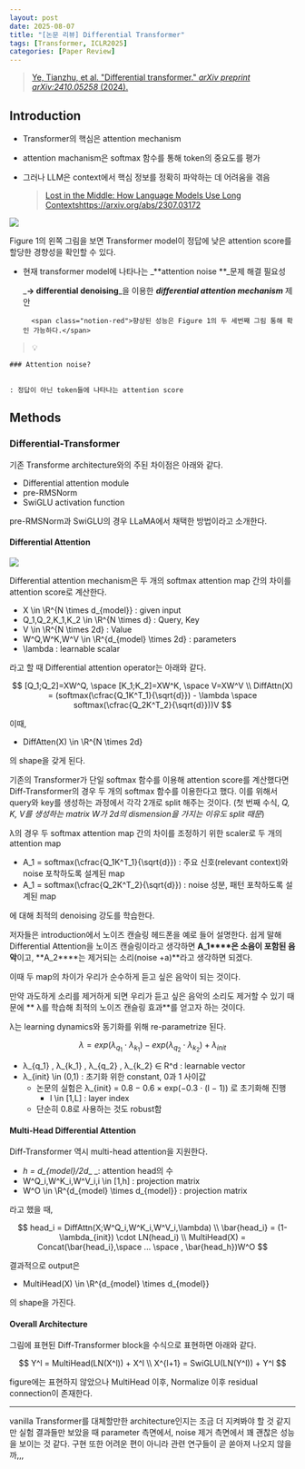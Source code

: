 ```yaml
---
layout: post
date: 2025-08-07
title: "[논문 리뷰] Differential Transformer"
tags: [Transformer, ICLR2025]
categories: [Paper Review]
---
```


> [Ye, Tianzhu, et al. "Differential transformer." ](https://arxiv.org/abs/2410.05258)[_arXiv preprint arXiv:2410.05258_](https://arxiv.org/abs/2410.05258)[ (2024).](https://arxiv.org/abs/2410.05258)



## Introduction

- Transformer의 핵심은 attention mechanism
- attention machanism은 softmax 함수를 통해 token의 중요도를 평가
- 그러나 LLM은 context에서 핵심 정보를 정확히 파악하는 데 어려움을 겪음

	> [Lost in the Middle: How Language Models Use Long Contextshttps://arxiv.org/abs/2307.03172](https://arxiv.org/abs/2307.03172)


![](https://prod-files-secure.s3.us-west-2.amazonaws.com/542b861c-36a8-4051-84e5-8804b6728dba/9083ea56-691a-4752-ae26-47f403431ac8/image.png?X-Amz-Algorithm=AWS4-HMAC-SHA256&X-Amz-Content-Sha256=UNSIGNED-PAYLOAD&X-Amz-Credential=ASIAZI2LB4666VBFY3JG%2F20250903%2Fus-west-2%2Fs3%2Faws4_request&X-Amz-Date=20250903T220107Z&X-Amz-Expires=3600&X-Amz-Security-Token=IQoJb3JpZ2luX2VjEOT%2F%2F%2F%2F%2F%2F%2F%2F%2F%2FwEaCXVzLXdlc3QtMiJHMEUCICd2jQj%2F68KS0%2BrRwmPrXubnSw%2BONL6ygCjXr92XFAFBAiEAuqg7KUjZcArbQ3P%2Fgh14Q8opFJCdvEadWW4htp3tMr4q%2FwMITRAAGgw2Mzc0MjMxODM4MDUiDMOTzPAzgLIWu6H08yrcA%2B3xi7b9FWUHT72F6scZZgXKxO1LF0RwZR6Jh9unNr1CSsS05hDpK%2Fy9aPBtRugG9C%2BHSsruQXzmZ%2FgVp2tRj5v6rso4ZV7TfFsmgq0nWtlUTjURLPIQAEqvnSJEeqtmOd2I75I7vs2D6MbQLdb2gG9iUEy4zuCpLUYMmDC%2BjpiLGa2CNDQzbj1wiRlEVYjIlprdg1ayPwilZwdku%2BUla%2B%2F8mH0ARKvs0Ly79eLbU%2BDUf0dTxlvMdhuKpFV24BwmZW3YpREASvMl0%2FRGGKxtoGS5GNyn6tZK2XnZscnfbEjEBk%2BEotbrqQc6wls7vlPLqtbdqKl5avkILzYzkww452gPRHlJZRMoeT9OCeamPGYgilNlLCeTAZLZrnk%2FShnYzScnbAWYZNvDIbhtMflMAn92HdiqxAS3O5vpP2WVALYSwE7SfgUuA41d%2FrVJV%2FFz8rnFSiY1Gu3VXPwXXRHz9NRWC68gMItr0uMxmzzK5IPyOPA%2FHn9vvggPV540wEXRdcY4xKC7sq6c%2Fm4PgZdqNr1KrYYo4Y3Ash0B5s%2FX4BayYvFEgymneWIZHt0h0pqLemEPYB2pynq5Y5w33Aukr0zTNt1aKExvhHsF8t1mnq9V2RemiY6XegYQCw2UMK604sUGOqUBv8iUp8WM5qGtTh2%2BG6ssdy407p4THkDalWVrtvYD9eVPRA%2BAtW7KuJy6hfHOrwNCJa3S4ufQuo4jROqbMVERRF2SdqN%2BLQJBAwr%2BA9AIKB2IjxvIvyeHuUK%2B713eiOs3T6r1swRocut2TdDL945HL%2Fvwdx0XJ75%2Fy6b6BpO2NGpqO3dIZvQlxNXXwmt35Aay6KWE1zw0VtSL6EETaeaAKJ0UkkEO&X-Amz-Signature=8ff9536628b0e20af2f28832b96545a2c8444d9c2c9145d118525f63d789b566&X-Amz-SignedHeaders=host&x-amz-checksum-mode=ENABLED&x-id=GetObject)


Figure 1의 왼쪽 그림을 보면 Transformer model이 정답에 낮은 attention score를 할당한 경향성을 확인할 수 있다.

- 현재 transformer model에 나타나는 _**attention noise **_문제 해결 필요성

	_**→ differential denoising**_을 이용한 _**differential attention mechanism**_ 제안


		<span class="notion-red">향상된 성능은 Figure 1의 두 세번째 그림 통해 확인 가능하다.</span>


> 💡 


	### Attention noise?


	: 정답이 아닌 token들에 나타나는 attention score



## Methods



### Differential-Transformer


기존 Transforme architecture와의 주된 차이점은 아래와 같다.

- Differential attention module
- pre-RMSNorm
- SwiGLU activation function

pre-RMSNorm과 SwiGLU의 경우 LLaMA에서 채택한 방법이라고 소개한다.



#### Differential Attention


![](https://prod-files-secure.s3.us-west-2.amazonaws.com/542b861c-36a8-4051-84e5-8804b6728dba/116d70b2-1963-4810-9167-f4c7d8a06e8f/image.png?X-Amz-Algorithm=AWS4-HMAC-SHA256&X-Amz-Content-Sha256=UNSIGNED-PAYLOAD&X-Amz-Credential=ASIAZI2LB4666VBFY3JG%2F20250903%2Fus-west-2%2Fs3%2Faws4_request&X-Amz-Date=20250903T220107Z&X-Amz-Expires=3600&X-Amz-Security-Token=IQoJb3JpZ2luX2VjEOT%2F%2F%2F%2F%2F%2F%2F%2F%2F%2FwEaCXVzLXdlc3QtMiJHMEUCICd2jQj%2F68KS0%2BrRwmPrXubnSw%2BONL6ygCjXr92XFAFBAiEAuqg7KUjZcArbQ3P%2Fgh14Q8opFJCdvEadWW4htp3tMr4q%2FwMITRAAGgw2Mzc0MjMxODM4MDUiDMOTzPAzgLIWu6H08yrcA%2B3xi7b9FWUHT72F6scZZgXKxO1LF0RwZR6Jh9unNr1CSsS05hDpK%2Fy9aPBtRugG9C%2BHSsruQXzmZ%2FgVp2tRj5v6rso4ZV7TfFsmgq0nWtlUTjURLPIQAEqvnSJEeqtmOd2I75I7vs2D6MbQLdb2gG9iUEy4zuCpLUYMmDC%2BjpiLGa2CNDQzbj1wiRlEVYjIlprdg1ayPwilZwdku%2BUla%2B%2F8mH0ARKvs0Ly79eLbU%2BDUf0dTxlvMdhuKpFV24BwmZW3YpREASvMl0%2FRGGKxtoGS5GNyn6tZK2XnZscnfbEjEBk%2BEotbrqQc6wls7vlPLqtbdqKl5avkILzYzkww452gPRHlJZRMoeT9OCeamPGYgilNlLCeTAZLZrnk%2FShnYzScnbAWYZNvDIbhtMflMAn92HdiqxAS3O5vpP2WVALYSwE7SfgUuA41d%2FrVJV%2FFz8rnFSiY1Gu3VXPwXXRHz9NRWC68gMItr0uMxmzzK5IPyOPA%2FHn9vvggPV540wEXRdcY4xKC7sq6c%2Fm4PgZdqNr1KrYYo4Y3Ash0B5s%2FX4BayYvFEgymneWIZHt0h0pqLemEPYB2pynq5Y5w33Aukr0zTNt1aKExvhHsF8t1mnq9V2RemiY6XegYQCw2UMK604sUGOqUBv8iUp8WM5qGtTh2%2BG6ssdy407p4THkDalWVrtvYD9eVPRA%2BAtW7KuJy6hfHOrwNCJa3S4ufQuo4jROqbMVERRF2SdqN%2BLQJBAwr%2BA9AIKB2IjxvIvyeHuUK%2B713eiOs3T6r1swRocut2TdDL945HL%2Fvwdx0XJ75%2Fy6b6BpO2NGpqO3dIZvQlxNXXwmt35Aay6KWE1zw0VtSL6EETaeaAKJ0UkkEO&X-Amz-Signature=9a48544818c13ca341c69806e76db142defeec59d176af003c7ab8f95486af5c&X-Amz-SignedHeaders=host&x-amz-checksum-mode=ENABLED&x-id=GetObject)


Differential attention mechanism은 두 개의 softmax attention map 간의 차이를 attention score로 계산한다.

- X \in \R^{N \times d\_{model}} : given input
- Q\_1,Q\_2,K\_1,K\_2 \in \R^{N \times d} : Query, Key
- V \in \R^{N \times 2d} : Value
- W^Q,W^K,W^V \in \R^{d\_{model} \times 2d} : parameters
- \lambda : learnable scalar

라고 할 때 Differential attention operator는 아래와 같다.


$$
[Q_1;Q_2]=XW^Q, \space [K_1;K_2]=XW^K, \space V=XW^V \\
DiffAttn(X) = (softmax(\cfrac{Q_1K^T_1}{\sqrt{d}}) - \lambda \space softmax(\cfrac{Q_2K^T_2}{\sqrt{d}}))V
$$


이때,

- DiffAtten(X) \in \R^{N \times 2d}

의 shape을 갖게 된다.


기존의 Transformer가 단일 softmax 함수를 이용해 attention score를 계산했다면 Diff-Transformer의 경우 두 개의 softmax 함수를 이용한다고 했다. 이를 위해서 query와 key를 생성하는 과정에서 각각 2개로 split 해주는 것이다. <span class="notion-red">(첫 번째 수식, </span><span class="notion-red">_Q, K, V를 생성하는 matrix W가 2d의 dismension을 가지는 이유도 split 때문_</span><span class="notion-red">)</span>


 λ의 경우 두 softmax attention map 간의 차이를 조정하기 위한 scaler로 두 개의 attention map

- A\_1 = softmax(\cfrac{Q\_1K^T\_1}{\sqrt{d}}) : 주요 신호(relevant context)와 noise 포착하도록 설계된 map
- A\_1 = softmax(\cfrac{Q\_2K^T\_2}{\sqrt{d}}) : noise 성분, 패턴 포착하도록 설계된 map 

에 대해 최적의 denoising 강도를 학습한다.


저자들은 introduction에서 노이즈 캔슬링 헤드폰을 예로 들어 설명한다. 쉽게 말해 Differential Attention을 노이즈 캔슬링이라고 생각하면 **A\_1****은 소음이 포함된 음악**이고, **A\_2****는 제거되는 소리(noise +a)**라고 생각하면 되겠다. 


이때 두 map의 차이가 우리가 순수하게 듣고 싶은 음악이 되는 것이다. 


만약 과도하게 소리를 제거하게 되면 우리가 듣고 싶은 음악의 소리도 제거할 수 있기 때문에 ** λ를 학습해 최적의 노이즈 캔슬링 효과**를 얻고자 하는 것이다.


λ는 learning dynamics와 동기화를 위해 re-parametrize 된다.


$$
\lambda = exp(\lambda_{q_1} \cdot \lambda_{k_1}) - exp(\lambda_{q_2} \cdot \lambda_{k_2}) + \lambda_{init}
$$

- λ\_{q\_1} , λ\_{k\_1} , λ\_{q\_2} , λ\_{k\_2} ∈ R^d : learnable vector
- λ\_{init} \in (0,1) : 초기화 위한 constant, 0과 1 사이값
	- 논문의 실험은 λ\_{init} = 0.8 − 0.6 × exp(−0.3 · (l − 1)) 로 초기화해 진행
		- l \in [1,L] : layer index
	- 단순히 0.8로 사용하는 것도 robust함


#### **Multi-Head Differential Attention**


Diff-Transformer 역시 multi-head attention을 지원한다.

- _h = d\_{model}/2d__ _: attention head의 수
- W^Q\_i,W^K\_i,W^V\_i,i \in [1,h] : projection matrix
- W^O \in \R^{d\_{model} \times d\_{model}} : projection matrix

라고 했을 때,


$$
head_i = DiffAttn(X;W^Q_i,W^K_i,W^V_i,\lambda) \\
\bar{head_i} = (1-\lambda_{init}) \cdot LN(head_i) \\
MultiHead(X) = Concat(\bar{head_i},\space ... \space , \bar{head_h})W^O
$$


결과적으로 output은

- MultiHead(X) \in \R^{d\_{model} \times d\_{model}}

의 shape을 가진다.



#### Overall Architecture


그림에 표현된 Diff-Transformer block을 수식으로 표현하면 아래와 같다.


$$
Y^l = MultiHead(LN(X^l)) + X^l \\
X^{l+1} = SwiGLU(LN(Y^l)) + Y^l
$$


figure에는 표현하지 않았으나 MultiHead 이후, Normalize 이후 residual connection이 존재한다.


---


vanilla Transformer를 대체할만한 architecture인지는 조금 더 지켜봐야 할 것 같지만 실험 결과들만 보았을 때 parameter 측면에서, noise 제거 측면에서 꽤 괜찮은 성능을 보이는 것 같다. 구현 또한 어려운 편이 아니라 관련 연구들이 곧 쏟아져 나오지 않을까,,,

